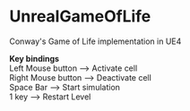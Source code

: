 # UnrealGameOfLife
 Conway's Game of Life implementation in UE4

<b>Key bindings</b> <br>
Left Mouse button --> Activate cell <br>
Right Mouse button --> Deactivate cell <br>
Space Bar --> Start simulation <br>
1 key --> Restart Level <br>


